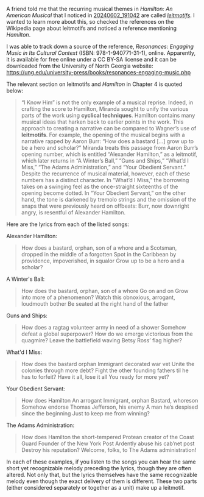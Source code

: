 A friend told me that the recurring musical themes in _Hamilton: An American Musical_ that I noticed in [20240602_191042](20240602_191042.md) are called _[leitmotifs](../notes/leitmotif.md)_. I wanted to learn more about this, so checked the references on the Wikipedia page about leitmotifs and noticed a reference mentioning _Hamilton_.

I was able to track down a source of the reference, _Resonances: Engaging Music in Its Cultural Context_ (ISBN: 978-1-940771-31-1), online. Apparently, it is available for free online under a CC BY-SA license and it can be downloaded from the University of North Georgia website: https://ung.edu/university-press/books/resonances-engaging-music.php

The relevant section on leitmotifs and _Hamilton_ in Chapter 4 is quoted below:

> “I Know Him” is not the only example of a musical reprise. Indeed, in crafting the score to Hamilton, Miranda sought to unify the various parts of the work using **cyclical techniques**. Hamilton contains many musical ideas that harken back to earlier points in the work. This approach to creating a narrative can be compared to Wagner’s use of **leitmotifs**. For example, the opening of the musical begins with a narrative rapped by Aaron Burr: “How does a bastard \[...\] grow up to be a hero and scholar?” Miranda treats this passage from Aaron Burr’s opening number, which is entitled “Alexander Hamilton,” as a leitmotif, which later returns in “A Winter’s Ball,” “Guns and Ships,” “What’d I Miss,” “The Adams Administration,” and “Your Obedient Servant.” Despite the recurrence of musical material, however, each of these numbers has a distinct character. In “What’d I Miss,” the borrowing takes on a swinging feel as the once-straight sixteenths of the opening become dotted. In “Your Obedient Servant,” on the other hand, the tone is darkened by tremolo strings and the omission of the snaps that were previously heard on offbeats: Burr, now downright angry, is resentful of Alexander Hamilton.

Here are the lyrics from each of the listed songs:

Alexander Hamilton:
> How does a bastard, orphan, son of a whore and a
> Scotsman, dropped in the middle of a forgotten
> Spot in the Caribbean by providence, impoverished, in squalor
> Grow up to be a hero and a scholar?

A Winter's Ball:
> How does the bastard, orphan, son of a whore
> Go on and on
> Grow into more of a phenomenon?
> Watch this obnoxious, arrogant, loudmouth bother
> Be seated at the right hand of the father

Guns and Ships:
> How does a ragtag volunteer army in need of a shower
> Somehow defeat a global superpower?
> How do we emerge victorious from the quagmire?
> Leave the battlefield waving Betsy Ross’ flag higher?

What'd I Miss:
> How does the bastard orphan
> Immigrant decorated war vet
> Unite the colonies through more debt?
> Fight the other founding fathers til he has to forfeit?
> Have it all, lose it all
> You ready for more yet?

Your Obedient Servant:
> How does Hamilton
> An arrogant
> Immigrant, orphan
> Bastard, whoreson
> Somehow endorse
> Thomas Jefferson, his enemy
> A man he’s despised since the beginning
> Just to keep me from winning?

The Adams Administration:
> How does Hamilton the short-tempered
> Protean creator of the Coast Guard
> Founder of the New York Post
> Ardently abuse his cab’net post
> Destroy his reputation?
> Welcome, folks, to
> The Adams administration!

In each of these examples, if you listen to the songs you can hear the same short yet recognizable melody preceding the lyrics, though they are often altered. Not only that, but the lyrics themselves have the same recognizable melody even though the exact delivery of them is different. These two parts (either considered separately or together as a unit) make up a leitmotif.
